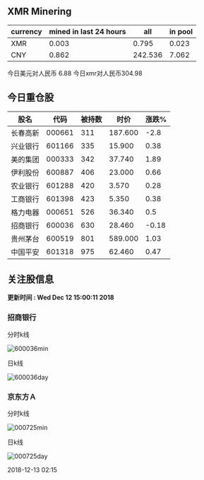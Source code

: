 ## XMR Minering

|currency|mined in last 24 hours|all|in pool|
|---|---|---|---|
|XMR|0.003|0.795|0.023|
|CNY|0.862|242.536|7.062|

今日美元对人民币 6.88	今日xmr对人民币304.98


## 今日重仓股 

|股名|代码|被持数|时价|涨跌%|
|---|---|---|---|---|
|长春高新|000661|311|187.600|-2.8|
|兴业银行|601166|335|15.900|0.38|
|美的集团|000333|342|37.740|1.89|
|伊利股份|600887|406|23.000|0.66|
|农业银行|601288|420|3.570|0.28|
|工商银行|601398|423|5.350|0.38|
|格力电器|000651|526|36.340|0.5|
|招商银行|600036|630|28.460|-0.18|
|贵州茅台|600519|801|589.000|1.03|
|中国平安|601318|975|62.460|0.47|

## 关注股信息
**更新时间 : Wed Dec 12 15:00:11 2018**
### 招商银行 
分时k线

![600036min](http://image.sinajs.cn/newchart/min/n/sh600036.gif)

日k线

![600036day](http://image.sinajs.cn/newchart/daily/n/sh600036.gif)

### 京东方Ａ 
分时k线

![000725min](http://image.sinajs.cn/newchart/min/n/sz000725.gif)

日k线

![000725day](http://image.sinajs.cn/newchart/daily/n/sz000725.gif)

2018-12-13 02:15